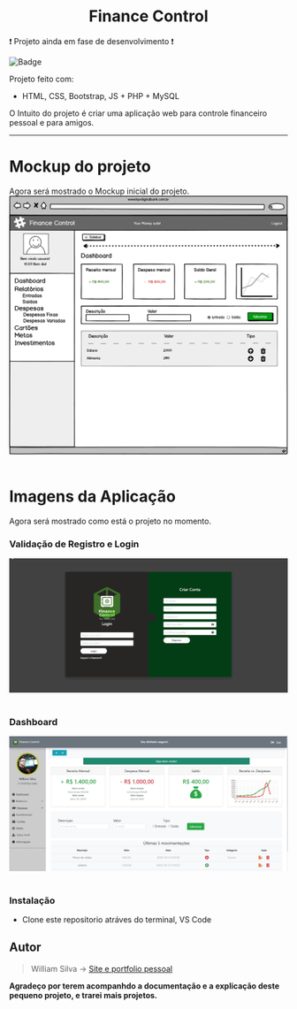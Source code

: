 # <center>Finance Control</center>



:heavy_exclamation_mark: Projeto ainda em fase de desenvolvimento :exclamation:



![Badge](https://img.shields.io/static/v1?label=bootstrap&message=PHP8.2&color=white&style=for-the-badge&logo=bootstrap)


Projeto feito com:
 - HTML, CSS, Bootstrap, JS + PHP + MySQL 

O Intuito do projeto é criar uma aplicação web para controle financeiro pessoal e para amigos.
___

# Mockup do projeto
Agora será mostrado o Mockup inicial do projeto.
![mockup projeto finance control](assets/control_finance_mockup.png)
&nbsp;

# Imagens da Aplicação
Agora será mostrado como está o projeto no momento.

### Validação de Registro e Login
![finance control](assets/validate_register_form.gif)
&nbsp;

### Dashboard
![finance control](assets/finance-control.jpg)
&nbsp;

### Instalação
- Clone este repositorio atráves do terminal, VS Code 

## Autor

> William Silva -> [Site e portfolio pessoal](https://bywilliams.github.io/portfolio/)

**Agradeço por terem acompanhdo a documentação e a explicação deste pequeno projeto, e trarei mais projetos.**
